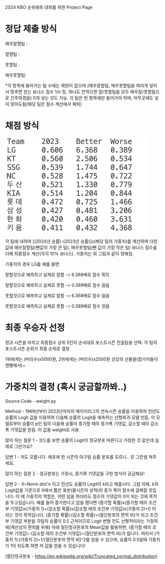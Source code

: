 2024 KBO 순위예측 대회를 위한 Project Page

# 정답 제출 방식
매우잘할팀 : 

잘할팀 :

못할팀 :

매우못할팀:


*각 항목에 들어가는 팀 수에는 제한이 없으며 (매우잘할팀, 매우못할팀을 여러개 넣어서 맞추면 얻는 보너스 점수 1/n 띵, 하나도 안적으면 잘/못할팀을 모두 매우잘/못할팀으로 간주하겠음) 0개 넣는 것도 가능. 각 팀은 한 항목에만 들어가야 하며, 아무곳에도 넣지 않아도됨(해당 팀은 점수 계산에서 제외)

# 채점 방식
![plot](weight_image.png)

각 팀에 대하여 [(2024년 승률)-(2023년 승률)]x(해당 팀의 가중치)를 계산하여 더한 값에 매우잘할팀(뺀값이 가장 큰 팀), 매우못할팀(뺀 값이 가장 작은 팀) 보너스 점수를 더해 최종점수 계산(각각 10% 보너스). 가중치는 위 그림과 같이 정해짐.

가중치의 경우 LG를 예를 들면 

잘할것으로 예측하고 실제로 잘함 -> 6.368배로 점수 획득

잘할것으로 예측하고 실제로 못함 -> 0.389배로 점수 잃음

못할것으로 예측하고 실제로 잘함 -> 6.368배로 점수 잃음

못할것으로 예측하고 실제로 못함 -> 0.389배로 점수 얻음

# 최종 우승자 선정
정규 시즌을 마치고 최종점수 상위 5인이 순서대로 포스트시즌 진출팀을 선택. 각 팀의 포스트시즌 순위가 최종 순위로 결정

1위에게는 (머리수)x5000원, 2위에게는 (머리수)x2500원 상당의 선물을(참가자들이 엔빵해서)~

# 가중치의 결정 (혹시 궁금할까봐..)
Source Code - weight.py

Method - 1969년부터 2023년까지의 메이저리그의 연속시즌 승률을 이용하여 전년도 승률의 Logit 값을 이용하여 다음해 승률의 Logit을 예측하는 선형회귀 모델 만듬. 이 모델로부터 승률이 p인 팀의 다음해 승률이 증가할 때의 증가폭 기댓값, 감소할 때의 감소폭 기댓값을 얻음. 이 값을 weight로 사용

많이 하는 질문 1 - 코드를 보면 승률의 Logit이 정규분포 따른다고 가정한 것 같은데 실제로 그런가요?

답변 1 - 저도 모릅니다. 애초에 한 시즌의 야구팀 승률 분포를 모르니.. 걍 그런셈 쳐주세요.

많이 하는 질문 2 - 정규분포는 가정시, 증가폭 기댓값을 구한 방식이 궁금해요!

답변 2 - X~Norm dist'n 이고 전년도 승률의 Logit이 k라고 해봅시다. 그럼 이때, k의 Logit값을 기준으로 X에서 뽑은 표본(올시즌의 성적)의 증가 폭이 점수에 곱해질 것입니다. 이 때 가중치의 역할은, 어떤 답을 하더라도 점수의 기댓값이 0이 되는 것에 목적을 두고있습니다. 예를 들어 증가한다고 답을 했다면 (증가할 확률)x(증가할 때의 조건부 기댓값)x(가중치 1)+(감소할 확률)x(감소할 때의 조건부 기댓값)x(가중치 2)=0 이 되는 것이 목적입니다. (증가할 확률):(감소할 확률)=(절단분포의 면적 비)가 되고 조건부 기댓값 부분을 각팀의 승률이 0.5 근처이므로 Logit 변형 전도 선형적이라는 가정하에(계산상의 편의를 위해) 아래 절단정규분포의 Mean값을 활용하면, (증가할 때의 조건부 기댓값):-(감소할 때의 조건부 기댓값)=(절단분포의 면적 비)가 됩니다. 따라서 (가중치 1):(가중치 2)=1/(절단분포의 면적 비)^2를 얻을 수 있으며, 승률이 0.5일때 가중치가 1이 되도록 하면 저 값을 얻을 수 있습니다!

(절단정규분포 - https://en.wikipedia.org/wiki/Truncated_normal_distribution)

